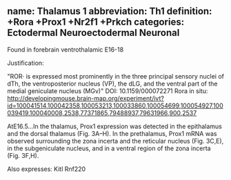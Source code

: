 name: Thalamus 1
abbreviation: Th1
definition: +Rora +Prox1 +Nr2f1 +Prkch
categories: Ectodermal Neuroectodermal Neuronal
---

Found in forebrain ventrothalamic E16-18

Justification:

"ROR· is expressed most prominently in the three principal
sensory nuclei of dTh, the ventroposterior nucleus
(VP), the dLG, and the ventral part of the medial geniculate
nucleus (MGv)"
DOI: 10.1159/000072271
Rora in situ: http://developingmouse.brain-map.org/experiment/ivt?id=100041514,100042358,100053213,100033860,100054699,100054927,100039419,100040008,2538,77371865,79488937,79631966,900,2537

AtE16.5...In the thalamus, Prox1 expression was detected in the epithalamus and the dorsal thalamus (Fig. 3A–H). In the prethalamus, Prox1 mRNA was observed surrounding the zona incerta and the reticular nucleus (Fig. 3C,E), in the subgeniculate nucleus, and in a ventral region of the zona incerta (Fig. 3F,H).

Also expresses:
Kitl
Rnf220